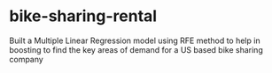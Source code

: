 # bike-sharing-rental
Built a Multiple Linear Regression model using RFE method to help in boosting to find the key areas of demand for a US based bike sharing company
